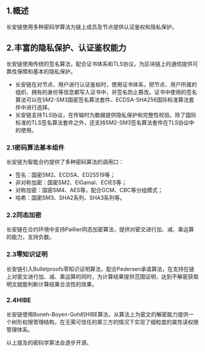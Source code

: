 

## 1.概述
长安链使用多种密码学算法为链上成员及节点提供认证鉴权和隐私保护。

## 2.丰富的隐私保护、认证鉴权能力
长安链使用传统的签名算法，配合证书体系和TLS协议，为区块链上的通信提供可靠性保障和基本的隐私保护。

- 长安链在对节点、用户进行认证鉴权时，使用证书体系，把节点、用户所属的组织、拥有的身份等信息都写入证书中，并签名防止篡改。证书中使用的签名算法可以在SM2-SM3国密签名算法套件、ECDSA-SHA256国际标准算法套件中进行选择。
- 长安链支持TLS协议，在传输时为数据提供隐私保护和完整性校验。除了国际标准的TLS签名算法套件之外，还支持SM2-SM3签名算法套件在TLS协议中的使用。

### 2.1密码算法基本组件

长安链为智能合约提供了多种密码算法的调用口：
- 签名：国密SM2、ECDSA、ED25519等；
- 非对称加密：国密SM2、ElGamal、ECIES等；
- 对称加密：国密SM4、AES等，配合GCM、CBC等分组模式；
- 哈希：国密SM3、SHA2系列、SHA3系列等。

### 2.2同态加密
长安链在合约环境中支持Paillier同态加密算法，提供对密文进行加、减、乘运算的能力，支持负数。

### 2.3零知识证明
长安链引入Bulletproofs零知识证明算法，配合Pedersen承诺算法，在支持在链上对密文进行加、减、乘运算的同时，为计算结果提供范围证明，达到不解密获取明文就能判断计算结果合法性的效果。

### 2.4HIBE
长安链使用Boneh-Boyen-Goh的HIBE算法，从算法上为密文的解密能力提供一个树形权限管理结构，在无需可信任的第三方的情况下实现了细粒度的属性读权限管理体系。

以上提及的密码学算法会逐步开源。
